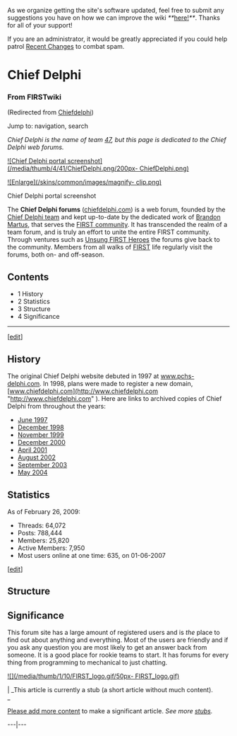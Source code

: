 As we organize getting the site's software updated, feel free to submit any
suggestions you have on how we can improve the wiki
_**_[here!](/index.php/User:Hallry/Suggestions "User:Hallry/Suggestions"
)_**_. Thanks for all of your support!

If you are an administrator, it would be greatly appreciated if you could help
patrol [Recent Changes](/index.php/Special:Recentchanges
"Special:Recentchanges" ) to combat spam.

# Chief Delphi

### From FIRSTwiki

(Redirected from [Chiefdelphi](/index.php?title=Chiefdelphi&redirect=no
"Chiefdelphi" ))

Jump to: navigation, search

_Chief Delphi is the name of team [47](/index.php/47 "47" ), but this page is
dedicated to the Chief Delphi web forums._

[![Chief Delphi portal screenshot](/media/thumb/4/41/ChiefDelphi.png/200px-
ChiefDelphi.png)](/index.php/Image:ChiefDelphi.png "Chief Delphi portal
screenshot" )

[![Enlarge](/skins/common/images/magnify-
clip.png)](/index.php/Image:ChiefDelphi.png "Enlarge" )

Chief Delphi portal screenshot

The **Chief Delphi forums** ([chiefdelphi.com](http://chiefdelphi.com
"http://chiefdelphi.com" )) is a web forum, founded by the [Chief Delphi
team](/index.php/47 "47" ) and kept up-to-date by the dedicated work of
[Brandon Martus](/index.php/Brandon_Martus "Brandon Martus" ), that serves the
[FIRST community](/index.php/FIRST_community "FIRST community" ). It has
transcended the realm of a team forum, and is truly an effort to unite the
entire FIRST community. Through ventures such as [Unsung FIRST
Heroes](/index.php/Unsung_FIRST_Heroes "Unsung FIRST Heroes" ) the forums give
back to the community. Members from all walks of [FIRST](/index.php/FIRST
"FIRST" ) life regularly visit the forums, both on- and off-season.

## Contents

  * 1 History
  * 2 Statistics
  * 3 Structure
  * 4 Significance  
---  
  
[[edit](/index.php?title=Chief_Delphi&action=edit&section=1 "Edit section:
History" )]

## History

The original Chief Delphi website debuted in 1997 at [www.pchs-
delphi.com](http://pchs-delphi.com "http://pchs-delphi.com" ). In 1998, plans
were made to register a new domain,
[www.chiefdelphi.com](http://www.chiefdelphi.com "http://www.chiefdelphi.com"
). Here are links to archived copies of Chief Delphi from throughout the
years:

  * [June 1997](http://web.archive.org/web/19970601092730/http://www.pchs-delphi.com/ "http://web.archive.org/web/19970601092730/http://www.pchs-delphi.com/" )
  * [December 1998](http://web.archive.org/web/19981212023729/www.chiefdelphi.com/ "http://web.archive.org/web/19981212023729/www.chiefdelphi.com/" )
  * [November 1999](http://web.archive.org/web/19991109145536/www.chiefdelphi.com/ "http://web.archive.org/web/19991109145536/www.chiefdelphi.com/" )
  * [December 2000](http://web.archive.org/web/20001204221400/http://www.chiefdelphi.com/ "http://web.archive.org/web/20001204221400/http://www.chiefdelphi.com/" )
  * [April 2001](http://web.archive.org/web/20010401193933/http://www.chiefdelphi.com/ "http://web.archive.org/web/20010401193933/http://www.chiefdelphi.com/" )
  * [August 2002](http://web.archive.org/web/20020728025134/www.chiefdelphi.com/forums/portal.php "http://web.archive.org/web/20020728025134/www.chiefdelphi.com/forums/portal.php" )
  * [September 2003](http://web.archive.org/web/20031003073306/www.chiefdelphi.com/forums/portal.php "http://web.archive.org/web/20031003073306/www.chiefdelphi.com/forums/portal.php" )
  * [May 2004](http://web.archive.org/web/20040605182030/www.chiefdelphi.com/forums/portal.php "http://web.archive.org/web/20040605182030/www.chiefdelphi.com/forums/portal.php" )


## Statistics

As of February 26, 2009:

  * Threads: 64,072 
  * Posts: 788,444 
  * Members: 25,820 
  * Active Members: 7,950 
  * Most users online at one time: 635, on 01-06-2007 

[[edit](/index.php?title=Chief_Delphi&action=edit&section=3 "Edit section:
Structure" )]

## Structure


## Significance

This forum site has a large amount of registered users and is _the_ place to
find out about anything and everything. Most of the users are friendly and if
you ask any question you are most likely to get an answer back from someone.
It is a good place for rookie teams to start. It has forums for every thing
from programming to mechanical to just chatting.

[![](/media/thumb/1/10/FIRST_logo.gif/50px-
FIRST_logo.gif)](/index.php/Image:FIRST_logo.gif "" )

|  _This article is currently a stub (a short article without much content).  
_

[Please add more
content](http://firstwiki.net/index.php?title=Chief_Delphi&action=edit
"http://firstwiki.net/index.php?title=Chief_Delphi&action=edit" ) to make a
significant article. _See more [stubs](/index.php/Special:Shortpages
"Special:Shortpages" )._  
  
---|---  
  

